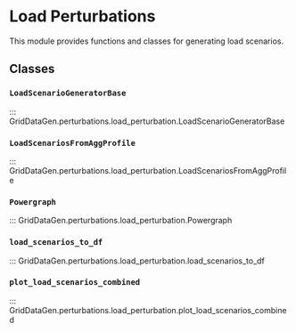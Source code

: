 # Load Perturbations

This module provides functions and classes for generating load scenarios.


## Classes

### `LoadScenarioGeneratorBase`

::: GridDataGen.perturbations.load_perturbation.LoadScenarioGeneratorBase

### `LoadScenariosFromAggProfile`

::: GridDataGen.perturbations.load_perturbation.LoadScenariosFromAggProfile


### `Powergraph`


::: GridDataGen.perturbations.load_perturbation.Powergraph



### `load_scenarios_to_df`

::: GridDataGen.perturbations.load_perturbation.load_scenarios_to_df

### `plot_load_scenarios_combined`

::: GridDataGen.perturbations.load_perturbation.plot_load_scenarios_combined


